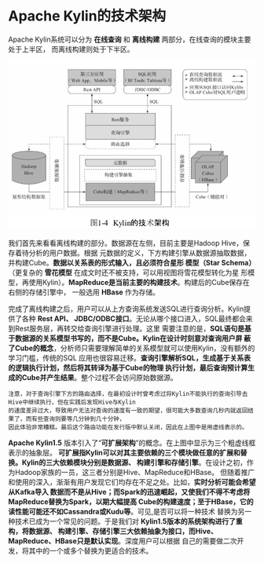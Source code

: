 Apache Kylin的技术架构
================================================================================
Apache Kylin系统可以分为 **在线查询** 和 **离线构建** 两部分，在线查询的模块主要处于上半区，
而离线构建则处于下半区。

![Kylin的技术架构](img/2.png)

我们首先来看看离线构建的部分。数据源在左侧，目前主要是Hadoop Hive，保存着待分析的用户数据。根据
元数据的定义，下方构建引擎从数据源抽取数据，并构建Cube。**数据以关系表的形式输入，且必须符合星形
模型（Star Schema）**（更复杂的 **雪花模型** 在成文时还不被支持，可以用视图将雪花模型转化为星
形模型，再使用Kylin）。**MapReduce是当前主要的构建技术**。构建后的Cube保存在右侧的存储引擎中，
一般选用 **HBase** 作为存储。

完成了离线构建之后，用户可以从上方查询系统发送SQL进行查询分析。Kylin提供了各种 **Rest API、
JDBC/ODBC接口**。无论从哪个接口进入，SQL最终都会来到Rest服务层，再转交给查询引擎进行处理。这里
需要注意的是，**SQL语句是基于数据源的关系模型书写的，而不是Cube。Kylin在设计时刻意对查询用户屏
蔽了Cube的概念**，分析师只需要理解简单的关系模型就可以使用Kylin，没有额外的学习门槛，传统的SQL
应用也很容易迁移。**查询引擎解析SQL，生成基于关系表的逻辑执行计划，然后将其转译为基于Cube的物理
执行计划，最后查询预计算生成的Cube并产生结果**。整个过程不会访问原始数据源。
```
注意，对于查询引擎下方的路由选择，在最初设计时曾考虑过将Kylin不能执行的查询引导去Hive中继续执行，但在实践后发现Hive与Kylin
的速度差异过大，导致用户无法对查询的速度有一致的期望，很可能大多数查询几秒内就返回结果了，而有些查询则要等几分钟到几十分钟，
因此体验非常糟糕。最后这个路由功能在发行版中默认关闭，因此在上图中是用虚线表示的。
```
**Apache Kylin1.5** 版本引入了“**可扩展架构**”的概念。在上图中显示为三个粗虚线框表示的抽象层。
**可扩展指Kylin可以对其主要依赖的三个模块做任意的扩展和替换。Kylin的三大依赖模块分别是数据源、
构建引擎和存储引擎**。在设计之初，作为Hadoop家族的一员，这三者分别是Hive、MapReduce和HBase。
但随着推广和使用的深入，渐渐有用户发现它们均存在不足之处。比如，**实时分析可能会希望从Kafka导入
数据而不是从Hive；而Spark的迅速崛起，又使我们不得不考虑将MapReduce替换为Spark，以期大幅提高
Cube的构建速度；至于HBase，它的读性能可能还不如Cassandra或Kudu等**。可见,是否可以将一种技术
替换为另一种技术已成为一个常见的问题。于是我们对 **Kylin1.5版本的系统架构进行了重构，将数据源、
构建引擎、存储引擎三大依赖抽象为接口，而Hive、MapReduce、HBase只是默认实现**。深度用户可以根据
自己的需要做二次开发，将其中的一个或多个替换为更适合的技术。
